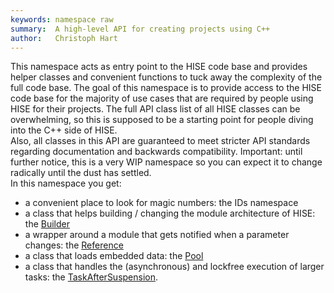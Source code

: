 ```yaml
---
keywords: namespace raw
summary:  A high-level API for creating projects using C++
author:   Christoph Hart
---
```


This namespace acts as entry point to the HISE code base and provides helper classes and convenient functions to tuck away the complexity of the full code base. The goal of this namespace is to provide access to the HISE code base for the majority of use cases that are required by people using HISE for their projects. The full API class list of all HISE classes can be overwhelming, so this is supposed to be a starting point for people diving into the C++ side of HISE.  
Also, all classes in this API are guaranteed to meet stricter API standards regarding documentation and backwards compatibility. Important: until further notice, this is a very WIP namespace so you can expect it to change radically until the dust has settled.  
In this namespace you get:  
- a convenient place to look for magic numbers: the IDs namespace  
- a class that helps building / changing the module architecture of HISE: the [Builder](/cpp_api/raw/classhise_1_1raw_1_1_builder)  
- a wrapper around a module that gets notified when a parameter changes: the [Reference](/cpp_api/raw/classhise_1_1raw_1_1_reference)  
- a class that loads embedded data: the [Pool](/cpp_api/raw/classhise_1_1raw_1_1_pool)  
- a class that handles the (asynchronous) and lockfree execution of larger tasks: the [TaskAfterSuspension](/cpp_api/raw/classhise_1_1raw_1_1_task_after_suspension).   
  
